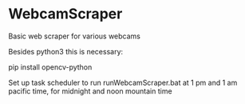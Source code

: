 # WebcamScraper
Basic web scraper for various webcams

Besides python3 this is necessary: 

pip install opencv-python

Set up task scheduler to run runWebcamScraper.bat at 1 pm and 1 am pacific time, for midnight and noon mountain time
